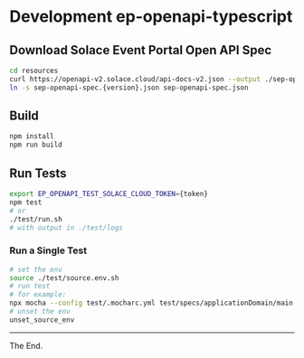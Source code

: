 # Development ep-openapi-typescript


## Download Solace Event Portal Open API Spec

```bash
cd resources
curl https://openapi-v2.solace.cloud/api-docs-v2.json --output ./sep-openapi-spec.{version}.json
ln -s sep-openapi-spec.{version}.json sep-openapi-spec.json
```

## Build

```bash
npm install
npm run build
```

## Run Tests

```bash
export EP_OPENAPI_TEST_SOLACE_CLOUD_TOKEN={token}
npm test
# or
./test/run.sh
# with output in ./test/logs
```

### Run a Single Test
````bash
# set the env
source ./test/source.env.sh
# run test
# for example:
npx mocha --config test/.mocharc.yml test/specs/applicationDomain/main.spec.ts
# unset the env
unset_source_env
````


---

The End.
